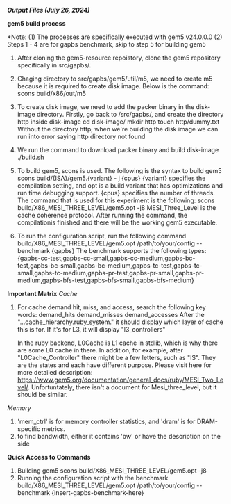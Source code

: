 ***Output Files (July 26, 2024)***

**gem5 build process**

*Note:
        (1) The processes are specifically executed with gem5 v24.0.0.0
        (2) Steps 1 - 4 are for gapbs benchmark, skip to step 5 for building gem5

1. After cloning the gem5-resource repoistory, clone the gem5 repository specifically in src/gapbs/. 
2. Chaging directory to src/gapbs/gem5/util/m5, we need to create m5 because it is required to create disk image. Below is the command: 
        scons build/x86/out/m5
3. To create disk image, we need to add the packer binary in the disk-image directory. Firstly, go back to /src/gapbs/, and create the directory http inside disk-image
        cd disk-image/
        mkdir http
        touch http/dummy.txt
   Without the directory http, when we're building the disk image we can run into error saying http directory not found
4. We run the command to download packer binary and build disk-image
        ./build.sh

5. To build gem5, scons is used. The following is the syntax to build gem5
        scons build/{ISA}/gem5.{variant} - j {cpus}
   {variant} specifies the compilation setting, and opt is a build variant that has optimizations and run time debugging support. {cpus} specifies the number of threads.
   The command that is used for this experiment is the following: 
        scons build/X86_MESI_THREE_LEVEL/gem5.opt -j8
   MESI_Three_Level is the cache coherence protocol. After running the command, the compilationis finished and there will be the working gem5 executable. 
6. To run the configuration script, run the following command
        build/X86_MESI_THREE_LEVEL/gem5.opt /path/to/your/config --benchmark {gapbs}
   The benchmark supports the following types:  {gapbs-cc-test,gapbs-cc-small,gapbs-cc-medium,gapbs-bc-test,gapbs-bc-small,gapbs-bc-medium,gapbs-tc-test,gapbs-tc-small,gapbs-tc-medium,gapbs-pr-test,gapbs-pr-small,gapbs-pr-medium,gapbs-bfs-test,gapbs-bfs-small,gapbs-bfs-medium}




**Important Matrix**
*Cache*
1. For cache demand hit, miss, and access, search the following key words:
       demand_hits
       demand_misses
       demand_accesses
   After the "...cache_hierarchy.ruby_system." it should display which layer of cache this is for. If it's for L3, it will display "l3_controllers"

   In the ruby backend, L0Cache is L1 cache in stdlib, which is why there are some L0 cache in there. In addition, for example, after "L0Cache_Controller" there might be a few letters, such as "IS". They are the states and each have different purpose. Please visit here for more detailed description: https://www.gem5.org/documentation/general_docs/ruby/MESI_Two_Level/. Unfortuntately, there isn't a document for Mesi_three_level, but it should be similar. 

*Memory*
1. 'mem_ctrl' is for memory controller statistics, and 'dram' is for DRAM-specific metrics. 
2. to find bandwidth, either it contains 'bw' or have the description on the side



**Quick Access to Commands**
1. Building gem5
        scons build/X86_MESI_THREE_LEVEL/gem5.opt -j8
2. Running the configuration script with the benchmark
        build/X86_MESI_THREE_LEVEL/gem5.opt /path/to/your/config --benchmark {insert-gapbs-benchmark-here}
